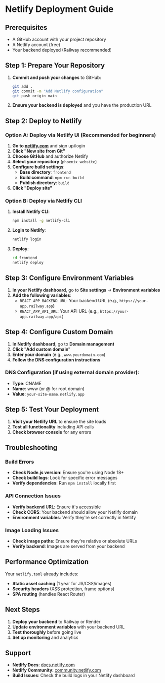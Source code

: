 # Netlify Deployment Guide

## Prerequisites
- A GitHub account with your project repository
- A Netlify account (free)
- Your backend deployed (Railway recommended)

## Step 1: Prepare Your Repository

1. **Commit and push your changes** to GitHub:
   ```bash
   git add .
   git commit -m "Add Netlify configuration"
   git push origin main
   ```

2. **Ensure your backend is deployed** and you have the production URL

## Step 2: Deploy to Netlify

### Option A: Deploy via Netlify UI (Recommended for beginners)

1. **Go to [netlify.com](https://netlify.com)** and sign up/login
2. **Click "New site from Git"**
3. **Choose GitHub** and authorize Netlify
4. **Select your repository** (`phoenix_website`)
5. **Configure build settings**:
   - **Base directory**: `frontend`
   - **Build command**: `npm run build`
   - **Publish directory**: `build`
6. **Click "Deploy site"**

### Option B: Deploy via Netlify CLI

1. **Install Netlify CLI**:
   ```bash
   npm install -g netlify-cli
   ```

2. **Login to Netlify**:
   ```bash
   netlify login
   ```

3. **Deploy**:
   ```bash
   cd frontend
   netlify deploy
   ```

## Step 3: Configure Environment Variables

1. **In your Netlify dashboard**, go to **Site settings** → **Environment variables**
2. **Add the following variables**:
   - `REACT_APP_BACKEND_URL`: Your backend URL (e.g., `https://your-app.railway.app`)
   - `REACT_APP_API_URL`: Your API URL (e.g., `https://your-app.railway.app/api`)

## Step 4: Configure Custom Domain

1. **In Netlify dashboard**, go to **Domain management**
2. **Click "Add custom domain"**
3. **Enter your domain** (e.g., `www.yourdomain.com`)
4. **Follow the DNS configuration instructions**

### DNS Configuration (if using external domain provider):
- **Type**: CNAME
- **Name**: www (or @ for root domain)
- **Value**: `your-site-name.netlify.app`

## Step 5: Test Your Deployment

1. **Visit your Netlify URL** to ensure the site loads
2. **Test all functionality** including API calls
3. **Check browser console** for any errors

## Troubleshooting

### Build Errors
- **Check Node.js version**: Ensure you're using Node 18+
- **Check build logs**: Look for specific error messages
- **Verify dependencies**: Run `npm install` locally first

### API Connection Issues
- **Verify backend URL**: Ensure it's accessible
- **Check CORS**: Your backend should allow your Netlify domain
- **Environment variables**: Verify they're set correctly in Netlify

### Image Loading Issues
- **Check image paths**: Ensure they're relative or absolute URLs
- **Verify backend**: Images are served from your backend

## Performance Optimization

Your `netlify.toml` already includes:
- **Static asset caching** (1 year for JS/CSS/images)
- **Security headers** (XSS protection, frame options)
- **SPA routing** (handles React Router)

## Next Steps

1. **Deploy your backend** to Railway or Render
2. **Update environment variables** with your backend URL
3. **Test thoroughly** before going live
4. **Set up monitoring** and analytics

## Support

- **Netlify Docs**: [docs.netlify.com](https://docs.netlify.com)
- **Netlify Community**: [community.netlify.com](https://community.netlify.com)
- **Build Issues**: Check the build logs in your Netlify dashboard
